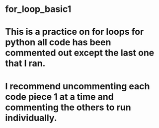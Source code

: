 # for_loop_basic1
# This is a practice on for loops for python all code has been commented out except the last one that I ran.
# I recommend uncommenting each code piece 1 at a time and commenting the others to run individually.

